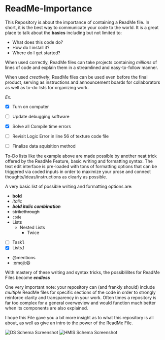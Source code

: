 # ReadMe-Importance
This Repository is about the importance of containing a ReadMe file.
In short, it is the best way to communicate your code to the world.
It is a great place to talk about the **basics** including but not limited to:
* What does this code do?
* How do I install it?
* Where do I get started?

When used correctly, ReadMe files can take projects containing *millions* of lines of code and explain them in a streamlined and easy-to-follow manner.

When used *creatively*, ReadMe files can be used even before the final product, serving as instructions and announcement boards for collaborators as well as to-do lists for organizing work.

*Ex.*
- [x] Turn on computer
- [ ] Update debugging software
- [x] Solve all Compile time errors
- [ ] Revisit Logic Error in line 56 of texture code file
- [ ] Finalize data aquisition method


To-Do lists like the example above are made possible by another neat trick offered by the ReadMe Feature, basic writing and formatting syntax. The text edit interface is pre-loaded with tons of formatting options that can be triggered via coded inputs in order to maximize your prose and connect thoughts/ideas/instructions as clearly as possible.

A very basic list of possible writing and formatting options are:

- **bold**
- *italic*
- ***bold italic combination***
- ~~strikethrough~~ 
- `code`
- Lists
  - Nested Lists
    - Twice
- [ ] Task⮧
- [x] Lists⮥
- @mentions
- :emoji::smile:

With mastery of these writing and syntax tricks, the possiblilites for ReadMe Files become ***endless***

One very important note: your repository can (and frankly should) include *multiple* ReadMe files for specific sections of the code in order to strongly reinforce clarity and transparency in your work. Often times a repository is far too complex for a general overweview and would function much better when its components are also explained.

I hope this File gave you a bit more insight as to what this repository is all about, as well as give an intro to the power of the ReadMe File.


![DS Schema Screenshot](https://i.ibb.co/j6nDfrD/DS-Schema.png) 
![HMIS Schema Screenshot](https://i.ibb.co/v17FHz8/HMIS-Schema.png) 


